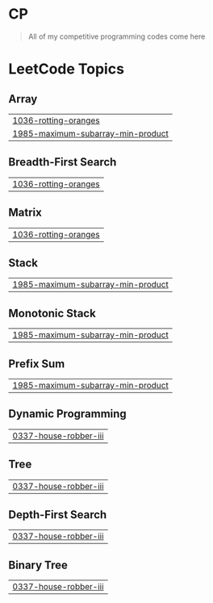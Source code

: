 # CP

> All of my competitive programming codes come here
<!---LeetCode Topics Start-->
# LeetCode Topics
## Array
|  |
| ------- |
| [1036-rotting-oranges](https://github.com/SarbajitNandy/CP/tree/master/1036-rotting-oranges) |
| [1985-maximum-subarray-min-product](https://github.com/SarbajitNandy/CP/tree/master/1985-maximum-subarray-min-product) |
## Breadth-First Search
|  |
| ------- |
| [1036-rotting-oranges](https://github.com/SarbajitNandy/CP/tree/master/1036-rotting-oranges) |
## Matrix
|  |
| ------- |
| [1036-rotting-oranges](https://github.com/SarbajitNandy/CP/tree/master/1036-rotting-oranges) |
## Stack
|  |
| ------- |
| [1985-maximum-subarray-min-product](https://github.com/SarbajitNandy/CP/tree/master/1985-maximum-subarray-min-product) |
## Monotonic Stack
|  |
| ------- |
| [1985-maximum-subarray-min-product](https://github.com/SarbajitNandy/CP/tree/master/1985-maximum-subarray-min-product) |
## Prefix Sum
|  |
| ------- |
| [1985-maximum-subarray-min-product](https://github.com/SarbajitNandy/CP/tree/master/1985-maximum-subarray-min-product) |
## Dynamic Programming
|  |
| ------- |
| [0337-house-robber-iii](https://github.com/SarbajitNandy/CP/tree/master/0337-house-robber-iii) |
## Tree
|  |
| ------- |
| [0337-house-robber-iii](https://github.com/SarbajitNandy/CP/tree/master/0337-house-robber-iii) |
## Depth-First Search
|  |
| ------- |
| [0337-house-robber-iii](https://github.com/SarbajitNandy/CP/tree/master/0337-house-robber-iii) |
## Binary Tree
|  |
| ------- |
| [0337-house-robber-iii](https://github.com/SarbajitNandy/CP/tree/master/0337-house-robber-iii) |
<!---LeetCode Topics End-->